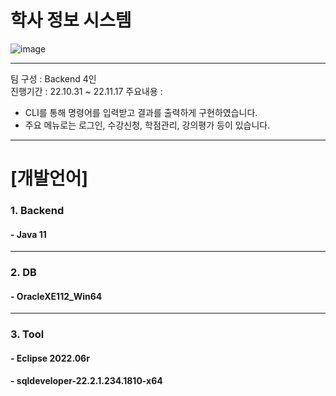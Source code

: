 # 학사 정보 시스템 
![image](https://user-images.githubusercontent.com/115364621/235833010-74d3ae6e-6cc8-4200-a604-e8000b830b9c.png)

------------

팀 구성 : Backend 4인  
진행기간 : 22.10.31 ~ 22.11.17
주요내용 :
- CLI를 통해 명령어를 입력받고 결과를 출력하게 구현하였습니다. 
- 주요 메뉴로는 로그인, 수강신청, 학점관리, 강의평가 등이 있습니다. 

------------

# [개발언어]
### 1. Backend
#### - Java 11
------------  
### 2. DB
#### - OracleXE112_Win64
------------  
### 3. Tool
#### - Eclipse 2022.06r
#### - sqldeveloper-22.2.1.234.1810-x64
